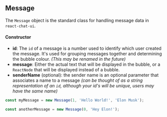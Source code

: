## Message

The `Message` object is the standard class for handling message data in `react-chat-ui`.

#### Constructor

* **id**: The `id` of a message is a number used to identify which user created the message. It's used for grouping messages together and determining the bubble colour. _(This may be renamed in the future)_
* **message**: Either the actual text that will be displayed in the bubble, or a `ReactNode` that will be displayed instead of a bubble. 
* **senderName** (optional): the sender name is an optional parameter that associates a name to a message _(can be thought of as a string representation of an `id`, although your id's will be unique, users may have the same name)_

```javascript
const myMessage = new Message(1, 'Hello World!', 'Elon Musk');

const anotherMessage = new Message(0, 'Hey Elon!');
```
